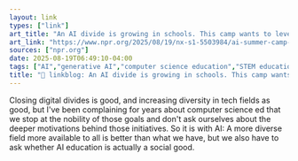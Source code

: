 ```yaml
---
layout: link
types: ["link"]
art_title: "An AI divide is growing in schools. This camp wants to level the playing field"
art_link: "https://www.npr.org/2025/08/19/nx-s1-5503984/ai-summer-camp-schools-education"
sources: ["npr.org"]
date: 2025-08-19T06:49:10-04:00
tags: ["AI","generative AI","computer science education","STEM education","diversity","digital divide"]
title: "🔗 linkblog: An AI divide is growing in schools. This camp wants to level the playing field"
---
```

Closing digital divides is good, and increasing diversity in tech fields as good, but I've been complaining for years about computer science ed that we stop at the nobility of those goals and don't ask ourselves about the deeper motivations behind those initiatives. So it is with AI: A more diverse field more available to all is better than what we have, but we also have to ask whether AI education is actually a social good.